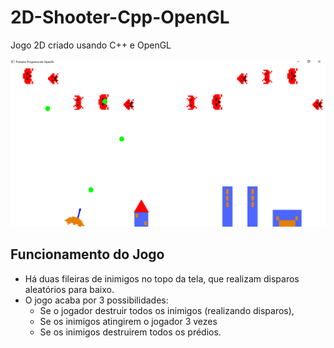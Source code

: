# 2D-Shooter-Cpp-OpenGL
Jogo 2D criado usando C++ e OpenGL

<img src="https://github.com/GuilhermeHiago/2D-Shooter-Cpp-OpenGL/blob/main/img/capa.png" />

## Funcionamento do Jogo

* Há duas fileiras de inimigos no topo da tela, que realizam disparos aleatórios para baixo. 
* O jogo acaba por 3 possibilidades: 
  * Se o jogador destruir todos os inimigos (realizando disparos), 
  * Se os inimigos atingirem o jogador 3 vezes 
  * Se os inimigos destruirem todos os prédios.
